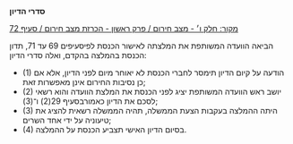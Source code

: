 **סדרי הדיון**

[מקור: חלק ו׳ - מצב חירום / פרק ראשון - הכרזת מצב חירום / סעיף 72](https://he.wikisource.org/wiki/תקנון_הכנסת#סעיף_72)

הביאה הוועדה המשותפת את המלצתה לאישור הכנסת לפיסעיפים 69 עד 71, תדון הכנסת בהמלצה בהקדם, ואלה סדרי הדיון:
 * (1) הודעה על קיום הדיון תימסר לחברי הכנסת לא יאוחר מיום לפני הדיון, אלא אם כן נסיבות החירום אינן מאפשרות זאת;
 * (2) יושב ראש הוועדה המשותפת יציג לפני הכנסת את המלצת הוועדה והוא רשאי לסכם את הדיון כאמורבסעיף 29(2) ו־(3);
 * (3) היתה ההמלצה בעקבות הצעת הממשלה, תהיה הממשלה רשאית להציג את טיעוניה על ידי אחד השרים;
 * (4) בסיום הדיון האישי תצביע הכנסת על ההמלצה.